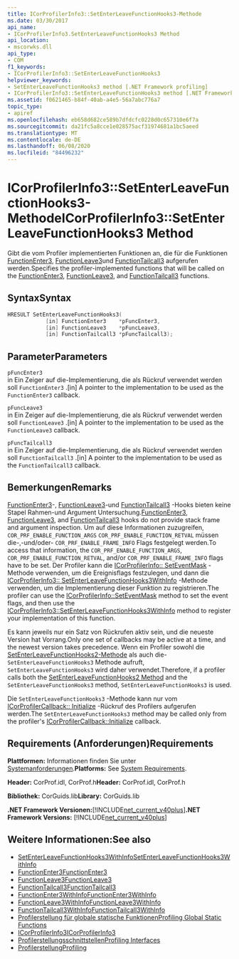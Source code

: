 ```yaml
---
title: ICorProfilerInfo3::SetEnterLeaveFunctionHooks3-Methode
ms.date: 03/30/2017
api_name:
- ICorProfilerInfo3.SetEnterLeaveFunctionHooks3 Method
api_location:
- mscorwks.dll
api_type:
- COM
f1_keywords:
- ICorProfilerInfo3::SetEnterLeaveFunctionHooks3
helpviewer_keywords:
- SetEnterLeaveFunctionHooks3 method [.NET Framework profiling]
- ICorProfilerInfo3::SetEnterLeaveFunctionHooks3 method [.NET Framework profiling]
ms.assetid: f0621465-b84f-40ab-a4e5-56a7abc776a7
topic_type:
- apiref
ms.openlocfilehash: eb658d682ce589b7dfdcfc0228d0c657310e6f7a
ms.sourcegitcommit: da21fc5a8cce1e028575acf31974681a1bc5aeed
ms.translationtype: MT
ms.contentlocale: de-DE
ms.lasthandoff: 06/08/2020
ms.locfileid: "84496232"
---
```

# <a name="icorprofilerinfo3setenterleavefunctionhooks3-method"></a><span data-ttu-id="d82cd-102">ICorProfilerInfo3::SetEnterLeaveFunctionHooks3-Methode</span><span class="sxs-lookup"><span data-stu-id="d82cd-102">ICorProfilerInfo3::SetEnterLeaveFunctionHooks3 Method</span></span>
<span data-ttu-id="d82cd-103">Gibt die vom Profiler implementierten Funktionen an, die für die Funktionen [FunctionEnter3](functionenter3-function.md), [FunctionLeave3](functionleave3-function.md)und [FunctionTailcall3](functiontailcall3-function.md) aufgerufen werden.</span><span class="sxs-lookup"><span data-stu-id="d82cd-103">Specifies the profiler-implemented functions that will be called on the [FunctionEnter3](functionenter3-function.md), [FunctionLeave3](functionleave3-function.md), and [FunctionTailcall3](functiontailcall3-function.md) functions.</span></span>  
  
## <a name="syntax"></a><span data-ttu-id="d82cd-104">Syntax</span><span class="sxs-lookup"><span data-stu-id="d82cd-104">Syntax</span></span>  
  
```cpp  
HRESULT SetEnterLeaveFunctionHooks3(  
            [in] FunctionEnter3    *pFuncEnter3,  
            [in] FunctionLeave3    *pFuncLeave3,  
            [in] FunctionTailcall3 *pFuncTailcall3);  
```  
  
## <a name="parameters"></a><span data-ttu-id="d82cd-105">Parameter</span><span class="sxs-lookup"><span data-stu-id="d82cd-105">Parameters</span></span>  
 `pFuncEnter3`  
 <span data-ttu-id="d82cd-106">in Ein Zeiger auf die-Implementierung, die als Rückruf verwendet werden soll `FunctionEnter3` .</span><span class="sxs-lookup"><span data-stu-id="d82cd-106">[in] A pointer to the implementation to be used as the `FunctionEnter3` callback.</span></span>  
  
 `pFuncLeave3`  
 <span data-ttu-id="d82cd-107">in Ein Zeiger auf die-Implementierung, die als Rückruf verwendet werden soll `FunctionLeave3` .</span><span class="sxs-lookup"><span data-stu-id="d82cd-107">[in] A pointer to the implementation to be used as the `FunctionLeave3` callback.</span></span>  
  
 `pFuncTailcall3`  
 <span data-ttu-id="d82cd-108">in Ein Zeiger auf die-Implementierung, die als Rückruf verwendet werden soll `FunctionTailcall3` .</span><span class="sxs-lookup"><span data-stu-id="d82cd-108">[in] A pointer to the implementation to be used as the `FunctionTailcall3` callback.</span></span>  
  
## <a name="remarks"></a><span data-ttu-id="d82cd-109">Bemerkungen</span><span class="sxs-lookup"><span data-stu-id="d82cd-109">Remarks</span></span>  
 <span data-ttu-id="d82cd-110">[FunctionEnter3](functionenter3-function.md)-, [FunctionLeave3](functionleave3-function.md)-und [FunctionTailcall3](functiontailcall3-function.md) -Hooks bieten keine Stapel Rahmen-und Argument Untersuchung.</span><span class="sxs-lookup"><span data-stu-id="d82cd-110">[FunctionEnter3](functionenter3-function.md), [FunctionLeave3](functionleave3-function.md), and [FunctionTailcall3](functiontailcall3-function.md) hooks do not provide stack frame and argument inspection.</span></span> <span data-ttu-id="d82cd-111">Um auf diese Informationen zuzugreifen, `COR_PRF_ENABLE_FUNCTION_ARGS` `COR_PRF_ENABLE_FUNCTION_RETVAL` müssen die-,-und/oder- `COR_PRF_ENABLE_FRAME_INFO` Flags festgelegt werden.</span><span class="sxs-lookup"><span data-stu-id="d82cd-111">To access that information, the `COR_PRF_ENABLE_FUNCTION_ARGS`, `COR_PRF_ENABLE_FUNCTION_RETVAL`, and/or  `COR_PRF_ENABLE_FRAME_INFO` flags have to be set.</span></span> <span data-ttu-id="d82cd-112">Der Profiler kann die [ICorProfilerInfo:: SetEventMask](icorprofilerinfo-seteventmask-method.md) -Methode verwenden, um die Ereignisflags festzulegen, und dann die [ICorProfilerInfo3:: SetEnterLeaveFunctionHooks3WithInfo](icorprofilerinfo3-setenterleavefunctionhooks3withinfo-method.md) -Methode verwenden, um die Implementierung dieser Funktion zu registrieren.</span><span class="sxs-lookup"><span data-stu-id="d82cd-112">The profiler can use the [ICorProfilerInfo::SetEventMask](icorprofilerinfo-seteventmask-method.md) method to set the event flags, and then use the [ICorProfilerInfo3::SetEnterLeaveFunctionHooks3WithInfo](icorprofilerinfo3-setenterleavefunctionhooks3withinfo-method.md) method to register your implementation of this function.</span></span>  
  
 <span data-ttu-id="d82cd-113">Es kann jeweils nur ein Satz von Rückrufen aktiv sein, und die neueste Version hat Vorrang.</span><span class="sxs-lookup"><span data-stu-id="d82cd-113">Only one set of callbacks may be active at a time, and the newest version takes precedence.</span></span> <span data-ttu-id="d82cd-114">Wenn ein Profiler sowohl die [SetEnterLeaveFunctionHooks2-Methode](icorprofilerinfo2-setenterleavefunctionhooks2-method.md) als auch die- `SetEnterLeaveFunctionHooks3` Methode aufruft, `SetEnterLeaveFunctionHooks3` wird daher verwendet.</span><span class="sxs-lookup"><span data-stu-id="d82cd-114">Therefore, if a profiler calls both the [SetEnterLeaveFunctionHooks2 Method](icorprofilerinfo2-setenterleavefunctionhooks2-method.md) and the `SetEnterLeaveFunctionHooks3` method, `SetEnterLeaveFunctionHooks3` is used.</span></span>  
  
 <span data-ttu-id="d82cd-115">Die `SetEnterLeaveFunctionHooks3` -Methode kann nur vom [ICorProfilerCallback:: Initialize](icorprofilercallback-initialize-method.md) -Rückruf des Profilers aufgerufen werden.</span><span class="sxs-lookup"><span data-stu-id="d82cd-115">The `SetEnterLeaveFunctionHooks3` method may be called only from the profiler's [ICorProfilerCallback::Initialize](icorprofilercallback-initialize-method.md) callback.</span></span>  
  
## <a name="requirements"></a><span data-ttu-id="d82cd-116">Requirements (Anforderungen)</span><span class="sxs-lookup"><span data-stu-id="d82cd-116">Requirements</span></span>  
 <span data-ttu-id="d82cd-117">**Plattformen:** Informationen finden Sie unter [Systemanforderungen](../../get-started/system-requirements.md).</span><span class="sxs-lookup"><span data-stu-id="d82cd-117">**Platforms:** See [System Requirements](../../get-started/system-requirements.md).</span></span>  
  
 <span data-ttu-id="d82cd-118">**Header:** CorProf.idl, CorProf.h</span><span class="sxs-lookup"><span data-stu-id="d82cd-118">**Header:** CorProf.idl, CorProf.h</span></span>  
  
 <span data-ttu-id="d82cd-119">**Bibliothek:** CorGuids.lib</span><span class="sxs-lookup"><span data-stu-id="d82cd-119">**Library:** CorGuids.lib</span></span>  
  
 <span data-ttu-id="d82cd-120">**.NET Framework Versionen:**[!INCLUDE[net_current_v40plus](../../../../includes/net-current-v40plus-md.md)]</span><span class="sxs-lookup"><span data-stu-id="d82cd-120">**.NET Framework Versions:** [!INCLUDE[net_current_v40plus](../../../../includes/net-current-v40plus-md.md)]</span></span>  
  
## <a name="see-also"></a><span data-ttu-id="d82cd-121">Weitere Informationen:</span><span class="sxs-lookup"><span data-stu-id="d82cd-121">See also</span></span>

- [<span data-ttu-id="d82cd-122">SetEnterLeaveFunctionHooks3WithInfo</span><span class="sxs-lookup"><span data-stu-id="d82cd-122">SetEnterLeaveFunctionHooks3WithInfo</span></span>](icorprofilerinfo3-setenterleavefunctionhooks3withinfo-method.md)
- [<span data-ttu-id="d82cd-123">FunctionEnter3</span><span class="sxs-lookup"><span data-stu-id="d82cd-123">FunctionEnter3</span></span>](functionenter3-function.md)
- [<span data-ttu-id="d82cd-124">FunctionLeave3</span><span class="sxs-lookup"><span data-stu-id="d82cd-124">FunctionLeave3</span></span>](functionleave3-function.md)
- [<span data-ttu-id="d82cd-125">FunctionTailcall3</span><span class="sxs-lookup"><span data-stu-id="d82cd-125">FunctionTailcall3</span></span>](functiontailcall3-function.md)
- [<span data-ttu-id="d82cd-126">FunctionEnter3WithInfo</span><span class="sxs-lookup"><span data-stu-id="d82cd-126">FunctionEnter3WithInfo</span></span>](functionenter3withinfo-function.md)
- [<span data-ttu-id="d82cd-127">FunctionLeave3WithInfo</span><span class="sxs-lookup"><span data-stu-id="d82cd-127">FunctionLeave3WithInfo</span></span>](functionleave3withinfo-function.md)
- [<span data-ttu-id="d82cd-128">FunctionTailcall3WithInfo</span><span class="sxs-lookup"><span data-stu-id="d82cd-128">FunctionTailcall3WithInfo</span></span>](functiontailcall3withinfo-function.md)
- [<span data-ttu-id="d82cd-129">Profilerstellung für globale statische Funktionen</span><span class="sxs-lookup"><span data-stu-id="d82cd-129">Profiling Global Static Functions</span></span>](profiling-global-static-functions.md)
- [<span data-ttu-id="d82cd-130">ICorProfilerInfo3</span><span class="sxs-lookup"><span data-stu-id="d82cd-130">ICorProfilerInfo3</span></span>](icorprofilerinfo3-interface.md)
- [<span data-ttu-id="d82cd-131">Profilerstellungsschnittstellen</span><span class="sxs-lookup"><span data-stu-id="d82cd-131">Profiling Interfaces</span></span>](profiling-interfaces.md)
- [<span data-ttu-id="d82cd-132">Profilerstellung</span><span class="sxs-lookup"><span data-stu-id="d82cd-132">Profiling</span></span>](index.md)
